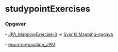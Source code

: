 # studypointExercises

<h3>Opgaver</h3>
- <a href="https://github.com/oliverloye/studypointExercises/tree/master/JPA_MappingExercise-3">JPA_MappingExercise-3</a> -> <a href="https://github.com/oliverloye/studypointExercises/blob/master/Svar%20til%20MappingEx3.pdf"> Svar til Mapping-opgave</a>
<br>
<br>
- <a href="https://github.com/oliverloye/studypointExercises/tree/master/exam_preparation_JPA1">exam-preparation_JPA1</a>
